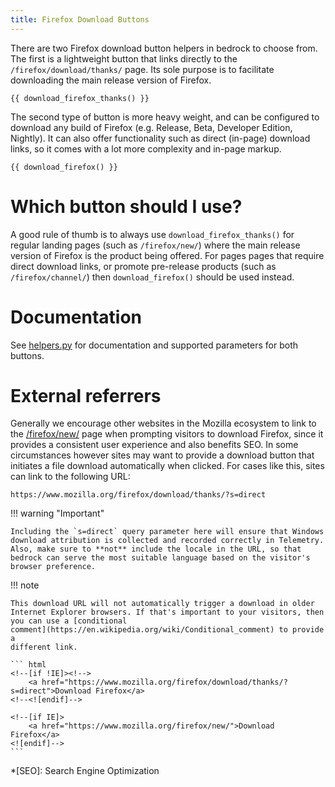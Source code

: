```yaml
---
title: Firefox Download Buttons
---
```


There are two Firefox download button helpers in bedrock to choose from.
The first is a lightweight button that links directly to the
`/firefox/download/thanks/` page. Its sole purpose is to facilitate
downloading the main release version of Firefox.

``` jinja
{{ download_firefox_thanks() }}
```

The second type of button is more heavy weight, and can be configured to
download any build of Firefox (e.g. Release, Beta, Developer Edition,
Nightly). It can also offer functionality such as direct (in-page)
download links, so it comes with a lot more complexity and in-page
markup.

``` jinja
{{ download_firefox() }}
```

# Which button should I use?

A good rule of thumb is to always use `download_firefox_thanks()` for
regular landing pages (such as `/firefox/new/`) where the main release
version of Firefox is the product being offered. For pages pages that
require direct download links, or promote pre-release products (such as
`/firefox/channel/`) then `download_firefox()` should be used instead.

# Documentation

See
[helpers.py](https://github.com/mozilla/bedrock/blob/main/bedrock/firefox/templatetags/helpers.py)
for documentation and supported parameters for both buttons.

# External referrers

Generally we encourage other websites in the Mozilla ecosystem to link
to the [/firefox/new/](https://www.mozilla.org/firefox/new/) page when
prompting visitors to download Firefox, since it provides a consistent
user experience and also benefits
SEO. In some circumstances however sites may want to provide a download button
that initiates a file download automatically when clicked. For cases
like this, sites can link to the following URL:

```
https://www.mozilla.org/firefox/download/thanks/?s=direct
```

!!! warning "Important"

    Including the `s=direct` query parameter here will ensure that Windows
    download attribution is collected and recorded correctly in Telemetry.
    Also, make sure to **not** include the locale in the URL, so that
    bedrock can serve the most suitable language based on the visitor's
    browser preference.

!!! note

    This download URL will not automatically trigger a download in older
    Internet Explorer browsers. If that's important to your visitors, then
    you can use a [conditional
    comment](https://en.wikipedia.org/wiki/Conditional_comment) to provide a
    different link.

    ``` html
    <!--[if !IE]><!-->
        <a href="https://www.mozilla.org/firefox/download/thanks/?s=direct">Download Firefox</a>
    <!--<![endif]-->

    <!--[if IE]>
        <a href="https://www.mozilla.org/firefox/new/">Download Firefox</a>
    <![endif]-->
    ```

*[SEO]: Search Engine Optimization
